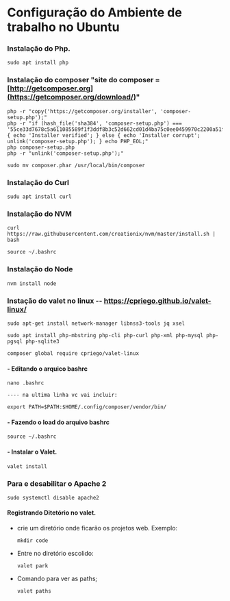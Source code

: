 # Configuração do Ambiente de trabalho no Ubuntu

### Instalação do Php.

    sudo apt install php

### Instalação do composer  "site do composer = [http://getcomposer.org](https://getcomposer.org/download/)"
    
    php -r "copy('https://getcomposer.org/installer', 'composer-setup.php');"
    php -r "if (hash_file('sha384', 'composer-setup.php') === '55ce33d7678c5a611085589f1f3ddf8b3c52d662cd01d4ba75c0ee0459970c2200a51f492d557530c71c15d8dba01eae') { echo 'Installer verified'; } else { echo 'Installer corrupt'; unlink('composer-setup.php'); } echo PHP_EOL;"
    php composer-setup.php
    php -r "unlink('composer-setup.php');"

    sudo mv composer.phar /usr/local/bin/composer

### Instalação do Curl
    
    sudu apt install curl
    
### Instalação do NVM
    
    curl https://raw.githubusercontent.com/creationix/nvm/master/install.sh | bash
    
    source ~/.bashrc 
    
### Instalação do Node

    nvm install node

### Instação do valet no linux -- https://cpriego.github.io/valet-linux/

    sudo apt-get install network-manager libnss3-tools jq xsel
    
    sudo apt install php-mbstring php-cli php-curl php-xml php-mysql php-pgsql php-sqlite3
    
    composer global require cpriego/valet-linux
    
  #### - Editando o arquico bashrc
    
    nano .bashrc
    
    ---- na ultima linha vc vai incluir:
    
    export PATH=$PATH:$HOME/.config/composer/vendor/bin/
    
  #### - Fazendo o load do arquivo bashrc
  
    source ~/.bashrc
    
  #### - Instalar o Valet.
    
    valet install
    
### Para e desabilitar o Apache 2

    sudo systemctl disable apache2

  #### Registrando Ditetório no valet.
    
  - crie um diretório onde ficarão os projetos web.
    Exemplo:
        
        mkdir code
  
  - Entre no diretório escolido:
  
        valet park
        
  - Comando para ver as paths;
        
        valet paths
        
